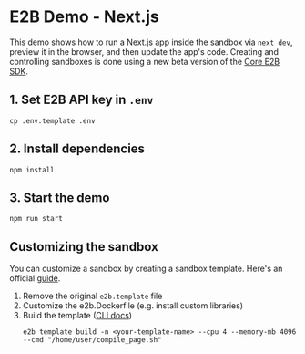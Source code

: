 # E2B Demo - Next.js
This demo shows how to run a Next.js app inside the sandbox via `next dev`, preview it in the browser, and then update the app's code.
Creating and controlling sandboxes is done using a new beta version of the [Core E2B SDK](https://e2b.dev/docs/guide/beta-migration).

## 1. Set E2B API key in `.env`
```
cp .env.template .env
```
## 2. Install dependencies
```
npm install
```
## 3. Start the demo
```
npm run start
```

## Customizing the sandbox
You can customize a sandbox by creating a sandbox template. Here's an official [guide](https://e2b.dev/docs/guide/custom-sandbox).

1. Remove the original `e2b.template` file
1. Customize the e2b.Dockerfile (e.g. install custom libraries)
1. Build the template ([CLI docs](https://e2b.dev/docs/cli/commands))
    ```
    e2b template build -n <your-template-name> --cpu 4 --memory-mb 4096 --cmd "/home/user/compile_page.sh"
    ```